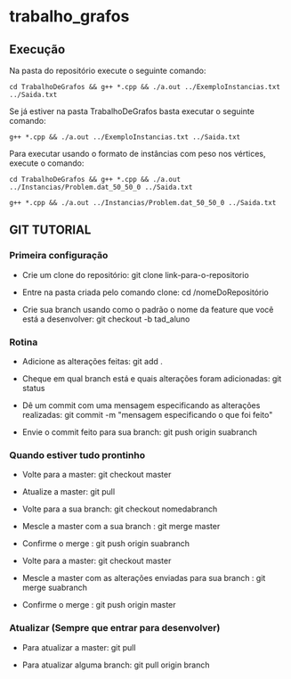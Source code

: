 # trabalho_grafos

## Execução

Na pasta do repositório execute o seguinte comando:

```
cd TrabalhoDeGrafos && g++ *.cpp && ./a.out ../ExemploInstancias.txt ../Saida.txt
```

Se já estiver na pasta TrabalhoDeGrafos basta executar o seguinte comando:

```
g++ *.cpp && ./a.out ../ExemploInstancias.txt ../Saida.txt
```

Para executar usando o formato de instâncias com peso nos vértices, execute o comando:

```
cd TrabalhoDeGrafos && g++ *.cpp && ./a.out ../Instancias/Problem.dat_50_50_0 ../Saida.txt
```

```
g++ *.cpp && ./a.out ../Instancias/Problem.dat_50_50_0 ../Saida.txt
```

## GIT TUTORIAL
### Primeira configuração

- Crie um clone do repositório: git clone link-para-o-repositorio

- Entre na pasta criada pelo comando clone: cd /nomeDoRepositório

- Crie sua branch usando como o padrão o nome da feature que você está a desenvolver: git checkout -b tad_aluno
### Rotina
- Adicione as alterações feitas: git add .

- Cheque em qual branch está e quais alterações foram adicionadas: git status

- Dê um commit com uma mensagem especificando as alterações realizadas: git commit -m "mensagem especificando o que foi feito"

- Envie o commit feito para sua branch: git push origin suabranch

### Quando estiver tudo prontinho
- Volte para a master: git checkout master

- Atualize a master: git pull

- Volte para a sua branch: git checkout nomedabranch

- Mescle a master com a sua branch : git merge master

- Confirme o merge : git push origin suabranch


- Volte para a master: git checkout master

- Mescle a master com as alterações enviadas para sua branch : git merge suabranch

- Confirme o merge : git push origin master

### Atualizar (Sempre que entrar para desenvolver)
- Para atualizar a master: git pull

- Para atualizar alguma branch: git pull origin branch
